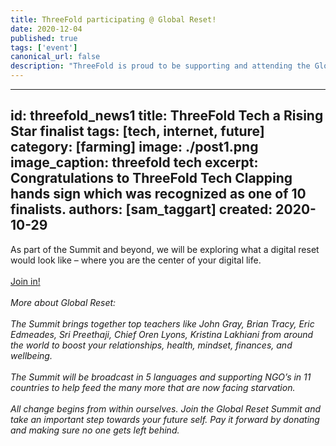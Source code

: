 ```yaml
---
title: ThreeFold participating @ Global Reset!
date: 2020-12-04
published: true
tags: ['event']
canonical_url: false
description: "ThreeFold is proud to be supporting and attending the Global Reset Summit taking place this weekend, December 5 & 6."
---
```


---
id: threefold_news1
title: ThreeFold Tech a Rising Star finalist
tags: [tech, internet, future]
category: [farming]
image: ./post1.png
image_caption: threefold tech
excerpt: Congratulations to ThreeFold Tech Clapping hands sign which was recognized as one of 10 finalists.
authors: [sam_taggart]
created: 2020-10-29
---

As part of the Summit and beyond, we will be exploring what a digital reset would look like – where you are the center of your digital life.
<br/>
<br/>
[Join in!](https://globalreset.online/)
<br/>
<br/>
*More about Global Reset:*
<br/>
<br/>
*The Summit brings together top teachers like John Gray, Brian Tracy, Eric Edmeades, Sri Preethaji, Chief Oren Lyons, Kristina Lakhiani  from around the world to boost your relationships, health, mindset, finances, and wellbeing.*
<br/>
<br/>
*The Summit will be broadcast in 5 languages and supporting NGO’s in 11 countries to help feed the many more that are now facing starvation.*
<br/>
<br/>
*All change begins from within ourselves. Join the Global Reset Summit and take an important step towards your future self. Pay it forward by donating and making sure no one gets left behind.*

